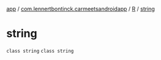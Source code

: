 [app](../../../index.md) / [com.lennertbontinck.carmeetsandroidapp](../../index.md) / [R](../index.md) / [string](./index.md)

# string

`class string`
`class string`